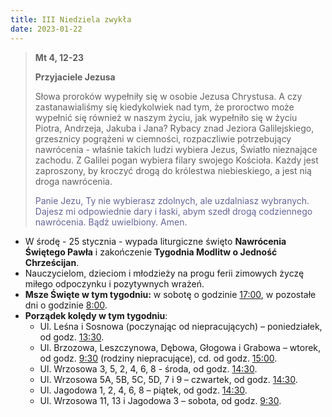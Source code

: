 ```yaml
---
title: III Niedziela zwykła
date: 2023-01-22
---
```


> **Mt 4, 12-23**
>
> **Przyjaciele Jezusa**
>
> Słowa proroków wypełniły się w osobie Jezusa Chrystusa. A czy zastanawialiśmy się kiedykolwiek nad tym, że proroctwo może wypełnić się również w naszym życiu, jak wypełniło się w życiu Piotra, Andrzeja, Jakuba i Jana? Rybacy znad Jeziora Galilejskiego, grzesznicy pogrążeni w ciemności, rozpaczliwie potrzebujący nawrócenia - właśnie takich ludzi wybiera Jezus, Światło nieznające zachodu. Z Galilei pogan wybiera filary swojego Kościoła. Każdy jest zaproszony, by kroczyć drogą do królestwa niebieskiego, a jest nią droga nawrócenia.
>
> <span style="color: #666699;"> Panie Jezu, Ty nie wybierasz zdolnych, ale uzdalniasz wybranych. Dajesz mi odpowiednie dary i łaski, abym szedł drogą codziennego nawrócenia. Bądź uwielbiony. Amen.
> &nbsp;

- W środę - 25 stycznia - wypada liturgiczne święto **Nawrócenia Świętego Pawła** i zakończenie **Tygodnia Modlitw o Jedność Chrześcijan**.
- Nauczycielom, dzieciom i młodzieży na progu ferii zimowych życzę miłego odpoczynku i pozytywnych wrażeń.
- **Msze Święte w tym tygodniu:** w sobotę o godzinie <u>17:00</u>, w pozostałe dni o godzinie <u>8:00</u>.
- **Porządek kolędy w tym tygodniu**:
  - Ul. Leśna i Sosnowa (poczynając od niepracujących) – poniedziałek, od godz. <u>13:30</u>.
  - Ul. Brzozowa, Leszczynowa, Dębowa, Głogowa i Grabowa – wtorek, od godz. <u>9:30</u> (rodziny niepracujące), cd. od godz. <u>15:00</u>.
  - Ul. Wrzosowa 3, 5, 2, 4, 6, 8 - środa, od godz. <u>14:30</u>.
  - Ul. Wrzosowa 5A, 5B, 5C, 5D, 7 i 9 – czwartek, od godz. <u>14:30</u>.
  - Ul. Jagodowa 1, 2, 4, 6, 8 – piątek, od godz. <u>14:30</u>.
  - Ul. Wrzosowa 11, 13 i Jagodowa 3 – sobota, od godz. <u>9:30</u>.
